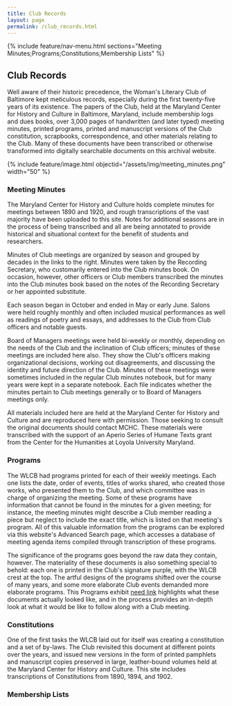 ```yaml
---
title: Club Records
layout: page
permalink: /club_records.html
---
```

{% include feature/nav-menu.html sections="Meeting Minutes;Programs;Constitutions;Membership Lists" %}

## Club Records

Well aware of their historic precedence, the Woman's Literary Club of Baltimore kept meticulous records, especially during the first twenty-five years of its existence. The papers of the Club, held at the Maryland Center for History and Culture in Baltimore, Maryland, include membership logs and dues books, over 3,000 pages of handwritten (and later typed) meeting minutes, printed programs, printed and manuscript versions of the Club constitution, scrapbooks, correspondence, and other materials relating to the Club. Many of these documents have been transcribed or otherwise transformed into digitally searchable documents on this archival website.

{% include feature/image.html objectid="/assets/img/meeting_minutes.png" width="50" %}

### Meeting Minutes

The Maryland Center for History and Culture holds complete minutes for meetings between 1890 and 1920, and rough transcriptions of the vast majority have been uploaded to this site. Notes for additional seasons are in the process of being transcribed and all are being annotated to provide historical and situational context for the benefit of students and researchers. 

Minutes of Club meetings are organized by season and grouped by decades in the links to the right. Minutes were taken by the Recording Secretary, who customarily entered into the Club minutes book. On occasion, however, other officers or Club members transcribed the minutes into the Club minutes book based on the notes of the Recording Secretary or her appointed substitute. 

Each season began in October and ended in May or early June. Salons were held roughly monthly and often included musical performances as well as readings of poetry and essays, and addresses to the Club from Club officers and notable guests.

Board of Managers meetings were held bi-weekly or monthly, depending on the needs of the Club and the inclination of Club officers; minutes of these meetings are included here also. They show the Club's officers making organizational decisions, working out disagreements, and discussing the identity and future direction of the Club. Minutes of these meetings were sometimes included in the regular Club minutes notebook, but for many years were kept in a separate notebook. Each file indicates whether the minutes pertain to Club meetings generally or to Board of Managers meetings only.

All materials included here are held at the Maryland Center for History and Culture and are reproduced here with permission. Those seeking to consult the original documents should contact MCHC. These materials were transcribed with the support of an Aperio Series of Humane Texts grant from the Center for the Humanities at Loyola University Maryland.

### Programs

The WLCB had programs printed for each of their weekly meetings. Each one lists the date, order of events, titles of works shared, who created those works, who presented them to the Club, and which committee was in charge of organizing the meeting. Some of these programs have information that cannot be found in the minutes for a given meeting; for instance, the meeting minutes might describe a Club member reading a piece but neglect to include the exact title, which is listed on that meeting's program. All of this valuable information from the programs can be explored via this website's Advanced Search page, which accesses a database of meeting agenda items compiled through transcription of these programs.

The significance of the programs goes beyond the raw data they contain, however. The materiality of these documents is also something special to behold: each one is printed in the Club's signature purple, with the WLCB crest at the top. The artful designs of the programs shifted over the course of many years, and some more elaborate Club events demanded more elaborate programs. This Programs exhibit [need link](link) highlights what these documents actually looked like, and in the process provides an in-depth look at what it would be like to follow along with a Club meeting.

### Constitutions

One of the first tasks the WLCB laid out for itself was creating a constitution and a set of by-laws. The Club revisited this document at different points over the years, and issued new versions in the form of printed pamphlets and manuscript copies preserved in large, leather-bound volumes held at the Maryland Center for History and Culture. This site includes transcriptions of Constitutions from 1890, 1894, and 1902. 

### Membership Lists
